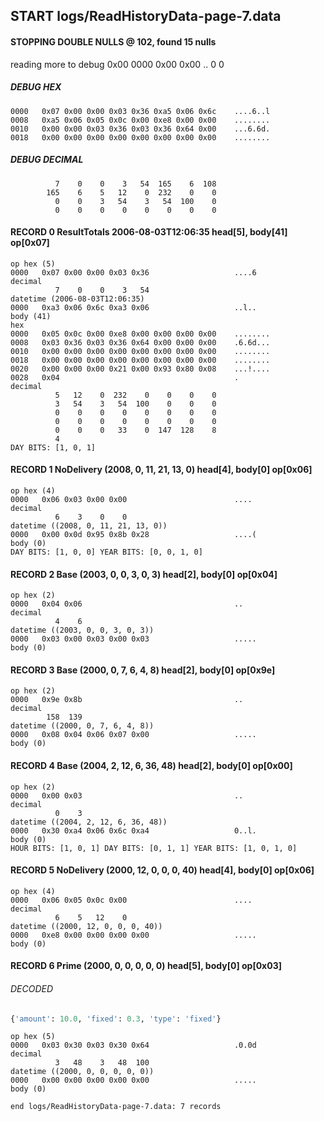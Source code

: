 ## START logs/ReadHistoryData-page-7.data
#### STOPPING DOUBLE NULLS @ 102, found 15 nulls
reading more to debug 0x00
    0000   0x00 0x00                                  ..
              0    0
##### DEBUG HEX
    0000   0x07 0x00 0x00 0x03 0x36 0xa5 0x06 0x6c    ....6..l
    0008   0xa5 0x06 0x05 0x0c 0x00 0xe8 0x00 0x00    ........
    0010   0x00 0x00 0x03 0x36 0x03 0x36 0x64 0x00    ...6.6d.
    0018   0x00 0x00 0x00 0x00 0x00 0x00 0x00 0x00    ........
##### DEBUG DECIMAL
              7    0    0    3   54  165    6  108
            165    6    5   12    0  232    0    0
              0    0    3   54    3   54  100    0
              0    0    0    0    0    0    0    0
#### RECORD 0 ResultTotals 2006-08-03T12:06:35 head[5], body[41] op[0x07]

    op hex (5)
    0000   0x07 0x00 0x00 0x03 0x36                   ....6
    decimal
              7    0    0    3   54
    datetime (2006-08-03T12:06:35)
    0000   0xa3 0x06 0x6c 0xa3 0x06                   ..l..
    body (41)
    hex
    0000   0x05 0x0c 0x00 0xe8 0x00 0x00 0x00 0x00    ........
    0008   0x03 0x36 0x03 0x36 0x64 0x00 0x00 0x00    .6.6d...
    0010   0x00 0x00 0x00 0x00 0x00 0x00 0x00 0x00    ........
    0018   0x00 0x00 0x00 0x00 0x00 0x00 0x00 0x00    ........
    0020   0x00 0x00 0x00 0x21 0x00 0x93 0x80 0x08    ...!....
    0028   0x04                                       .
    decimal
              5   12    0  232    0    0    0    0
              3   54    3   54  100    0    0    0
              0    0    0    0    0    0    0    0
              0    0    0    0    0    0    0    0
              0    0    0   33    0  147  128    8
              4
    DAY BITS: [1, 0, 1]
#### RECORD 1 NoDelivery (2008, 0, 11, 21, 13, 0) head[4], body[0] op[0x06]

    op hex (4)
    0000   0x06 0x03 0x00 0x00                        ....
    decimal
              6    3    0    0
    datetime ((2008, 0, 11, 21, 13, 0))
    0000   0x00 0x0d 0x95 0x8b 0x28                   ....(
    body (0)
    DAY BITS: [1, 0, 0] YEAR BITS: [0, 0, 1, 0]
#### RECORD 2 Base (2003, 0, 0, 3, 0, 3) head[2], body[0] op[0x04]

    op hex (2)
    0000   0x04 0x06                                  ..
    decimal
              4    6
    datetime ((2003, 0, 0, 3, 0, 3))
    0000   0x03 0x00 0x03 0x00 0x03                   .....
    body (0)

#### RECORD 3 Base (2000, 0, 7, 6, 4, 8) head[2], body[0] op[0x9e]

    op hex (2)
    0000   0x9e 0x8b                                  ..
    decimal
            158  139
    datetime ((2000, 0, 7, 6, 4, 8))
    0000   0x08 0x04 0x06 0x07 0x00                   .....
    body (0)

#### RECORD 4 Base (2004, 2, 12, 6, 36, 48) head[2], body[0] op[0x00]

    op hex (2)
    0000   0x00 0x03                                  ..
    decimal
              0    3
    datetime ((2004, 2, 12, 6, 36, 48))
    0000   0x30 0xa4 0x06 0x6c 0xa4                   0..l.
    body (0)
    HOUR BITS: [1, 0, 1] DAY BITS: [0, 1, 1] YEAR BITS: [1, 0, 1, 0]
#### RECORD 5 NoDelivery (2000, 12, 0, 0, 0, 40) head[4], body[0] op[0x06]

    op hex (4)
    0000   0x06 0x05 0x0c 0x00                        ....
    decimal
              6    5   12    0
    datetime ((2000, 12, 0, 0, 0, 40))
    0000   0xe8 0x00 0x00 0x00 0x00                   .....
    body (0)

#### RECORD 6 Prime (2000, 0, 0, 0, 0, 0) head[5], body[0] op[0x03]
###### DECODED
```python
{'amount': 10.0, 'fixed': 0.3, 'type': 'fixed'}
```
    op hex (5)
    0000   0x03 0x30 0x03 0x30 0x64                   .0.0d
    decimal
              3   48    3   48  100
    datetime ((2000, 0, 0, 0, 0, 0))
    0000   0x00 0x00 0x00 0x00 0x00                   .....
    body (0)

`end logs/ReadHistoryData-page-7.data: 7 records`
